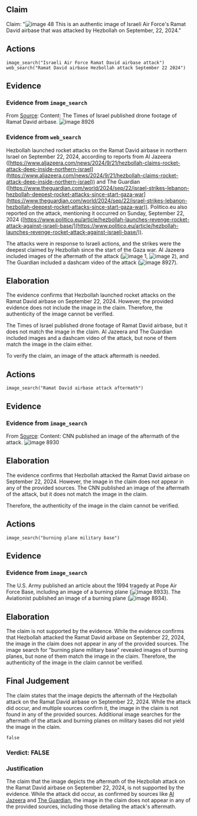 ## Claim
Claim: "![image 48](media/79.jpg) This is an authentic image of Israeli Air Force's Ramat David airbase that was attacked by Hezbollah on September, 22, 2024."

## Actions
```
image_search("Israeli Air Force Ramat David airbase attack")
web_search("Ramat David airbase Hezbollah attack September 22 2024")
```

## Evidence
### Evidence from `image_search`
From [Source](https://www.timesofisrael.com/hezbollah-publishes-drone-footage-of-ramat-david-airbase-in-north/): 
Content: The Times of Israel published drone footage of Ramat David airbase. ![image 8926](media/2025-08-30_00-17-1756513066-561395.jpg)


### Evidence from `web_search`
Hezbollah launched rocket attacks on the Ramat David airbase in northern Israel on September 22, 2024, according to reports from Al Jazeera ([https://www.aljazeera.com/news/2024/9/21/hezbollah-claims-rocket-attack-deep-inside-northern-israel](https://www.aljazeera.com/news/2024/9/21/hezbollah-claims-rocket-attack-deep-inside-northern-israel)) and The Guardian ([https://www.theguardian.com/world/2024/sep/22/israel-strikes-lebanon-hezbollah-deepest-rocket-attacks-since-start-gaza-war](https://www.theguardian.com/world/2024/sep/22/israel-strikes-lebanon-hezbollah-deepest-rocket-attacks-since-start-gaza-war)). Politico.eu also reported on the attack, mentioning it occurred on Sunday, September 22, 2024 ([https://www.politico.eu/article/hezbollah-launches-revenge-rocket-attack-against-israeli-base/](https://www.politico.eu/article/hezbollah-launches-revenge-rocket-attack-against-israeli-base/)).

The attacks were in response to Israeli actions, and the strikes were the deepest claimed by Hezbollah since the start of the Gaza war. Al Jazeera included images of the aftermath of the attack (![image 1](media/0.jpg), ![image 2](media/1.jpg)), and The Guardian included a dashcam video of the attack (![image 8927](media/2025-08-30_00-17-1756513079-301990.jpg)).


## Elaboration
The evidence confirms that Hezbollah launched rocket attacks on the Ramat David airbase on September 22, 2024. However, the provided evidence does not include the image in the claim. Therefore, the authenticity of the image cannot be verified.

The Times of Israel published drone footage of Ramat David airbase, but it does not match the image in the claim. Al Jazeera and The Guardian included images and a dashcam video of the attack, but none of them match the image in the claim either.

To verify the claim, an image of the attack aftermath is needed.


## Actions
```
image_search("Ramat David airbase attack aftermath")
```

## Evidence
### Evidence from `image_search`
From [Source](https://www.cnn.com/2024/09/22/middleeast/israel-strikes-hezbollah-weakened-analysis-intl): 
Content: CNN published an image of the aftermath of the attack. ![image 8930](media/2025-08-30_00-18-1756513098-540743.jpg)


## Elaboration
The evidence confirms that Hezbollah attacked the Ramat David airbase on September 22, 2024. However, the image in the claim does not appear in any of the provided sources. The CNN published an image of the aftermath of the attack, but it does not match the image in the claim.

Therefore, the authenticity of the image in the claim cannot be verified.


## Actions
```
image_search("burning plane military base")
```

## Evidence
### Evidence from `image_search`
The U.S. Army published an article about the 1994 tragedy at Pope Air Force Base, including an image of a burning plane (![image 8933](media/2025-08-30_00-18-1756513107-561875.jpg)). The Aviationist published an image of a burning plane (![image 8934](media/2025-08-30_00-18-1756513108-372159.jpg)).


## Elaboration
The claim is not supported by the evidence. While the evidence confirms that Hezbollah attacked the Ramat David airbase on September 22, 2024, the image in the claim does not appear in any of the provided sources. The image search for "burning plane military base" revealed images of burning planes, but none of them match the image in the claim. Therefore, the authenticity of the image in the claim cannot be verified.


## Final Judgement
The claim states that the image depicts the aftermath of the Hezbollah attack on the Ramat David airbase on September 22, 2024. While the attack did occur, and multiple sources confirm it, the image in the claim is not found in any of the provided sources. Additional image searches for the aftermath of the attack and burning planes on military bases did not yield the image in the claim.

`false`

### Verdict: FALSE

### Justification
The claim that the image depicts the aftermath of the Hezbollah attack on the Ramat David airbase on September 22, 2024, is not supported by the evidence. While the attack did occur, as confirmed by sources like [Al Jazeera](https://www.aljazeera.com/news/2024/9/21/hezbollah-claims-rocket-attack-deep-inside-northern-israel) and [The Guardian](https://www.theguardian.com/world/2024/sep/22/israel-strikes-lebanon-hezbollah-deepest-rocket-attacks-since-start-gaza-war), the image in the claim does not appear in any of the provided sources, including those detailing the attack's aftermath.
